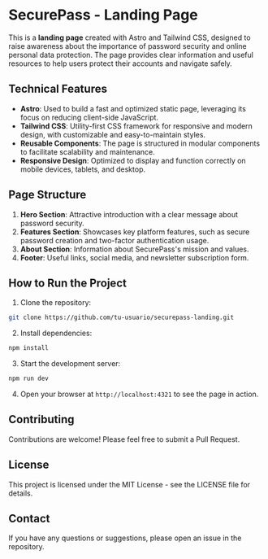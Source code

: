 # SecurePass - Landing Page

This is a **landing page** created with Astro and Tailwind CSS, designed to raise awareness about the importance of password security and online personal data protection. The page provides clear information and useful resources to help users protect their accounts and navigate safely.

## Technical Features

* **Astro**: Used to build a fast and optimized static page, leveraging its focus on reducing client-side JavaScript.
* **Tailwind CSS**: Utility-first CSS framework for responsive and modern design, with customizable and easy-to-maintain styles.
* **Reusable Components**: The page is structured in modular components to facilitate scalability and maintenance.
* **Responsive Design**: Optimized to display and function correctly on mobile devices, tablets, and desktop.

## Page Structure

1. **Hero Section**: Attractive introduction with a clear message about password security.
2. **Features Section**: Showcases key platform features, such as secure password creation and two-factor authentication usage.
3. **About Section**: Information about SecurePass's mission and values.
4. **Footer**: Useful links, social media, and newsletter subscription form.

## How to Run the Project

1. Clone the repository:
```bash
git clone https://github.com/tu-usuario/securepass-landing.git
```

2. Install dependencies:
```bash
npm install
```

3. Start the development server:
```bash
npm run dev
```

4. Open your browser at `http://localhost:4321` to see the page in action.

## Contributing

Contributions are welcome! Please feel free to submit a Pull Request.

## License

This project is licensed under the MIT License - see the LICENSE file for details.

## Contact

If you have any questions or suggestions, please open an issue in the repository.